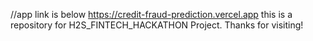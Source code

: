 //app link is below
https://credit-fraud-prediction.vercel.app
this is a repository for H2S_FINTECH_HACKATHON Project.
Thanks for visiting!

